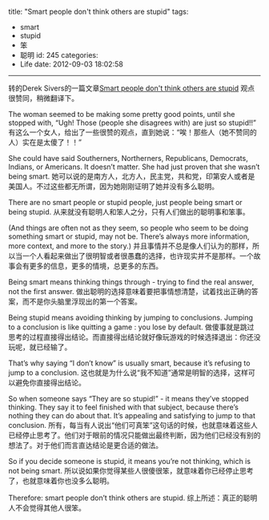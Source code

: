 title: "Smart people don't think others are stupid"
tags:
  - smart
  - stupid
  - 笨
  - 聪明
id: 245
categories:
  - Life
date: 2012-09-03 18:02:58
---

转的Derek Sivers的一篇文章[Smart people don't think others are stupid](http://sivers.org/ss)
观点很赞同，稍微翻译下。

The woman seemed to be making some pretty good points, until she stopped with, “Ugh! Those (people she disagrees with) are just so stupid!!”
有这么一个女人，给出了一些很赞的观点，直到她说：“唉！那些人（她不赞同的人）实在是太傻了！！”

She could have said Southerners, Northerners, Republicans, Democrats, Indians, or Americans. It doesn’t matter. She had just proven that she wasn’t being smart.
她可以说的是南方人，北方人，民主党，共和党，印第安人或者是美国人。不过这些都无所谓，因为她刚刚证明了她并没有多么聪明。

There are no smart people or stupid people, just people being smart or being stupid.
从来就没有聪明人和笨人之分，只有人们做出的聪明事和笨事。

(And things are often not as they seem, so people who seem to be doing something smart or stupid, may not be. There’s always more information, more context, and more to the story.)
并且事情并不总是像人们认为的那样，所以当一个人看起来做出了很明智或者很愚蠢的选择，也许现实并不是那样。一个故事会有更多的信息，更多的情境，总更多的东西。

Being smart means thinking things through - trying to find the real answer, not the first answer.
做出聪明的选择意味着要把事情想清楚，试着找出正确的答案，而不是你头脑里浮现出的第一个答案。

Being stupid means avoiding thinking by jumping to conclusions. Jumping to a conclusion is like quitting a game : you lose by default.
做傻事就是跳过思考的过程直接得出结论。而直接得出结论就好像玩游戏的时候选择退出：你还没玩呢，就已经输了。

That’s why saying “I don’t know” is usually smart, because it’s refusing to jump to a conclusion.
这也就是为什么说“我不知道”通常是明智的选择，这样可以避免你直接得出结论。

So when someone says “They are so stupid!” - it means they’ve stopped thinking. They say it to feel finished with that subject, because there’s nothing they can do about that. It’s appealing and satisfying to jump to that conclusion.
所有，每当有人说出“他们可真笨”这句话的时候，也就意味着这些人已经停止思考了。他们对于眼前的情况只能做出最终判断，因为他们已经没有别的想法了。对于他们而言直达结论是更合适的做法。

So if you decide someone is stupid, it means you’re not thinking, which is not being smart.
所以说如果你觉得某些人很傻很笨，就意味着你已经停止思考了，也就意味着你也没多么聪明。

Therefore: smart people don’t think others are stupid.
综上所述：真正的聪明人不会觉得其他人很笨。